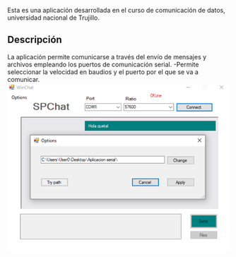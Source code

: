 Esta es una aplicación desarrollada en el curso de comunicación de datos, universidad nacional de Trujillo.

## Descripción
La aplicación permite comunicarse a través del envío de mensajes y archivos empleando los puertos de comunicación serial. 
-Permite seleccionar la velocidad en baudios y el puerto por el que se va a comunicar.
![Interface de programa](./Capturas/app.png "Interface grafica")
